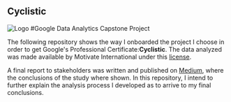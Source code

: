 ## Cyclistic
![Logo](https://www.google.com/search?q=cyclistic+logo+capstone+project+google&tbm=isch&ved=2ahUKEwitlJuKj9P3AhVQeTABHfX6C6UQ2-cCegQIABAA#imgrc=83POcWxLUK8A5M)
#Google Data Analytics Capstone Project

The following repository shows the way I onboarded the project I choose in order to get Google's Professional Certificate:**Cyclistic**. The data analyzed was made available by Motivate International under this [license](https://ride.divvybikes.com/data-license-agreement).

A final report to stakeholders was written and published on [Medium](https://medium.com/@ricardo020796/google-data-analytics-capstone-project-cyclistic-bike-share-analysis-ba2df0681689), where the conclusions of the study where shown. In this repository, I intend to further explain the analysis process I developed as to arrive to my final conclusions. 
